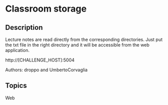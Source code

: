 # Classroom storage

## Description

Lecture notes are read directly from the corresponding directories. Just put the txt file in the right directory and it will be accessible from the web application.

http://[CHALLENGE_HOST]:5004

Authors: droppo and UmbertoCorvaglia

## Topics

Web
